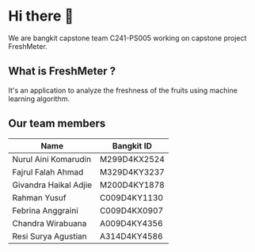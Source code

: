 # Hi there 👋

We are bangkit capstone team C241-PS005 working on capstone project FreshMeter.

## What is FreshMeter ?

It's an application to analyze the freshness of the fruits using machine learning algorithm.

## Our team members

| Name | Bangkit ID | 
| --- | --- |
| Nurul Aini Komarudin | M299D4KX2524 | 
| Fajrul Falah Ahmad | M329D4KY3237 |
| Givandra Haikal Adjie | M200D4KY1878 |
| Rahman Yusuf | C009D4KY1130 |
| Febrina Anggraini | C009D4KX0907 |
| Chandra Wirabuana | A009D4KY4356 |
| Resi Surya Agustian | A314D4KY4586 |
 
<!--

**Here are some ideas to get you started:**

🙋‍♀️ A short introduction - what is your organization all about?
🌈 Contribution guidelines - how can the community get involved?
👩‍💻 Useful resources - where can the community find your docs? Is there anything else the community should know?
🍿 Fun facts - what does your team eat for breakfast?
🧙 Remember, you can do mighty things with the power of [Markdown](https://docs.github.com/github/writing-on-github/getting-started-with-writing-and-formatting-on-github/basic-writing-and-formatting-syntax)
-->
